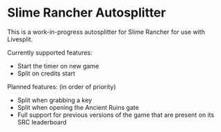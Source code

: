 # Slime Rancher Autosplitter
This is a work-in-progress autosplitter for Slime Rancher for use with Livesplit.

Currently supported features:
- Start the timer on new game
- Split on credits start

Planned features: (in order of priority)
- Split when grabbing a key
- Split when opening the Ancient Ruins gate
- Full support for previous versions of the game that are present on its SRC leaderboard
